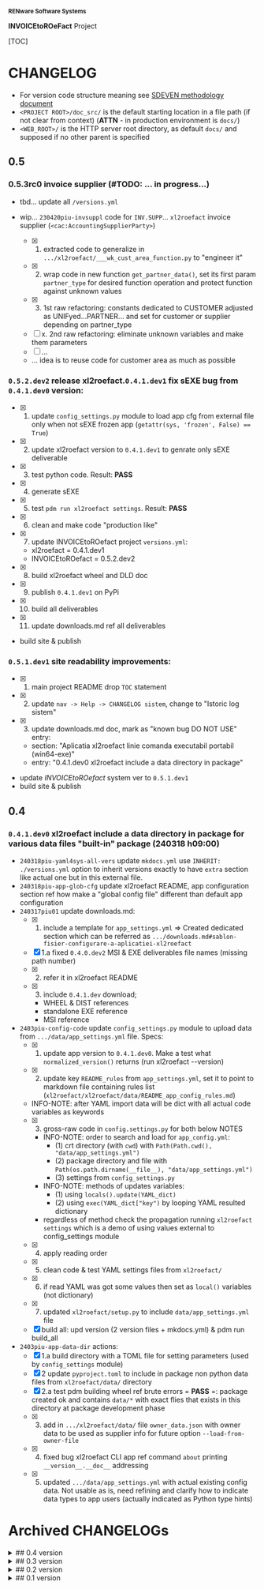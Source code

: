 <small>**RENware Software Systems**</small>

**INVOICEtoROeFact** Project

[TOC]


# CHANGELOG

- For version code structure meaning see [SDEVEN methodology document](http://sdeven.renware.eu)
- `<PROJECT ROOT>/doc_src/` is the default starting location in a file path (if not clear from context) (**ATTN** - in production environment is `docs/`)
- `<WEB_ROOT>/` is the HTTP server root directory, as default `docs/` and supposed if no other parent is specified


<!-- #TODO #NOTE ...
====[ General PLAN ]====

* ---[ general planning board ]---:
    * -#NOTE link Swagger servicii web: `https://mfinante.gov.ro/web/efactura/informatii-tehnice`
    * -#NOTE link specif API incarcare fact: `https://mfinante.gov.ro/static/10/eFactura/upload.html#/EFacturaUpload/handleRequest`

* ---[ FUTURE NEW APP COMMANDS ]---:
    * `config` - set `config_settings.py` variables (make it INTERACTIVELY using `Rich prompt`)
    * `xl2json` - crt_wip... (last upd @ 240219piu_a)
    * `json2xml` - see module WRXML,
    * `json2pdf` - new module. tbd..,
    * `xml2roefact` - see module LDXML
    * chk for other commands from doc `https://invoicetoroefact.renware.eu/commercial_agreement/110-SRE-api_to_roefact_requirements.html#componenta-xl2roefact`

* ---[ Plan for `rdinv` module ]---:
        * [ ] ...wip in 0.4... invoice supplier (`<cac:AccountingSupplierParty>`)
-->




## 0.5

### 0.5.3rc0 invoice supplier (#TODO: ... in progress...)

* tbd... update all `/versions.yml`

* wip... `230420piu-invsuppl` code for `INV.SUPP`... `xl2roefact` invoice supplier (`<cac:AccountingSupplierParty>`)
    * [x] 1. extracted code to generalize in `.../xl2roefact/___wk_cust_area_function.py` to "engineer it"
    * [x] 2. wrap code in new function `get_partner_data()`, set its first param `partner_type` for desired function operation and protect function against unknown values
    * [x] 3. 1st raw refactoring: constants dedicated to CUSTOMER adjusted as UNIFyed...PARTNER... and set for customer or supplier depending on partner_type
    * [ ] x. 2nd raw refactoring: eliminate unknown variables and make them parameters
    * [ ] ...
    * ... idea is to reuse code for customer area as much as possible

### `0.5.2.dev2` release xl2roefact.`0.4.1.dev1` fix sEXE bug from `0.4.1.dev0` version:
* [x] 1. update `config_settings.py` module to load app cfg from external file only when not sEXE frozen app (`getattr(sys, 'frozen', False) == True`)
* [x] 2. update xl2roefact version to `0.4.1.dev1` to genrate only sEXE deliverable
* [x] 3. test python code. Result: **PASS**
* [x] 4. generate sEXE
* [x] 5. test `pdm run xl2roefact settings`. Result: **PASS**
* [x] 6. clean and make code "production like"
* [x] 7. update INVOICEtoROefact project `versions.yml`:
    * xl2roefact = 0.4.1.dev1
    * INVOICEtoROefact = 0.5.2.dev2
* [x] 8. build xl2roefact wheel and DLD doc
* [x] 9. publish `0.4.1.dev1` on PyPi
* [x] 10. build all deliverables
* [x] 11. update downloads.md ref all deliverables
* build site & publish

### `0.5.1.dev1` site readability improvements:
* [x] 1. main project README drop `TOC` statement
* [x] 2. update `nav -> Help -> CHANGELOG sistem`, change to "Istoric log sistem"
* [x] 3. update downloads.md doc, mark as "known bug DO NOT USE" entry:
    - section: "Aplicatia xl2roefact linie comanda executabil portabil (win64-exe)"
    - entry: "0.4.1.dev0 xl2roefact include a data directory in package"
* update *INVOICEtoROefact* system ver to `0.5.1.dev1`
* build site & publish














<!--#TODO: subject to archive. When do it see if add to archived CHANGELOG the "antet" section ref components version -->

## 0.4


### `0.4.1.dev0` xl2roefact include a data directory in package for various data files "built-in" package (240318 h09:00)

* `240318piu-yaml4sys-all-vers` update `mkdocs.yml` use `INHERIT: ./versions.yml` option to inherit versions exactly to have `extra` section like actual one but in this external file.
* `240318piu-app-glob-cfg` update xl2roefact README, app configuration section ref how make a "global config file" different than default app configuration
* `240317piu01` update downloads.md:
    * [x] 1. include a template for `app_settings.yml` => Created dedicated section which can be referred as `.../downloads.md#sablon-fisier-configurare-a-aplicatiei-xl2roefact`
    * [x] 1.a fixed `0.4.0.dev2` MSI & EXE deliverables file names (missing path number)
    * [x] 2. refer it in xl2roefact README
    * [x] 3. include `0.4.1.dev` download;
        * WHEEL & DIST references
        * standalone EXE reference
        * MSI reference
* `2403piu-config-code` update `config_settings.py` module to upload data from `.../data/app_settings.yml` file. Specs:
    * [x] 1. update app version to `0.4.1.dev0`. Make a test what `normalized_version()` returns (run xl2roefact --version)
    * [x] 2. update key `README_rules` from `app_settings.yml`, set it to point to markdown file containing rules list (`xl2roefact/xl2roefact/data/README_app_config_rules.md`)
    * INFO-NOTE: after YAML import data will be dict with all actual code variables as keywords
    * [x] 3. gross-raw code in `config.settings.py` for both below NOTES
        * INFO-NOTE: order to search and load for `app_config.yml`:
            * (1) crt directory (with `cwd`) with `Path(Path.cwd(), "data/app_settings.yml")`
            * (2) package directory and file with `Path(os.path.dirname(__file__), "data/app_settings.yml")`
            * (3) settings from `config_settings.py`
        * INFO-NOTE: methods of updates variables:
            * (1) using `locals().update(YAML_dict)`
            * (2) using `exec(YAML_dict["key")` by looping YAML resulted dictionary
        * regardless of method check the propagation running `xl2roefact settings` which is a demo of using values external to config_settings module
    * [x] 4. apply reading order
    * [x] 5. clean code & test YAML settings files from `xl2roefact/`
    * [x] 6. if read YAML was got some values then set as `local()` variables (not dictionary)
    * [x] 7. updated `xl2roefact/setup.py` to include `data/app_settings.yml` file
    * [x] build all: upd version (2 version files + mkdocs.yml) & pdm run build_all
* `2403piu-app-data-dir` actions:
    * [x] 1.a build directory with a TOML file for setting parameters (used by `config_settings` module)
    * [x] 2 update `pyproject.toml` to include in package non python data files from `xl2roefact/data/` directory
    * [x] 2.a test pdm building wheel ref brute errors = __PASS__ =: package created ok and contains `data/*` with exact flies that exists in this directory at package development phase
    * [x] 3. add in `.../xl2roefact/data/` file `owner_data.json` with owner data to be used as supplier info for future option `--load-from-owner-file`
    * [x] 4. fixed bug xl2roefact CLI app ref command `about` printing `__version__.__doc__` addressing
    * [x] 5. updated `.../data/app_settings.yml` with actual existing config data. Not usable as is, need refining and clarify how to indicate data types to app users (actually indicated as Python type hints)











# Archived CHANGELOGs

<details markdown="1"><summary markdown="1">
## 0.4 version
</summary>

* [`0.4.0.dev2` externalize recommended rules for updating app setting rules (240316 T12:00)](./changelog_history/CHANGELOG-0.4.0.dev2.md)
</details>




<details markdown="1"><summary markdown="1">
## 0.3 version
</summary>

* [`0.3.2b0` single EXE version](./changelog_history/CHANGELOG-0.3.2b0.md)
* [`0.3.1b1` fixed bug JSON->["Invoice"]["cac_InvoiceLine"] list[list]](./changelog_history/CHANGELOG-0.3.1b1.md)
* [`0.3.1b`  promote v0.3.0b0 deliverables: WHEEL, TRA.GZ, MSI to `0.3.1b`](./changelog_history/CHANGELOG-0.3.1b.md)
* [`0.3.0b` xl2roefact invoice taxes summary](./changelog_history/CHANGELOG-0.3.0b.md)
</details>




<details markdown="1"><summary markdown="1">
## 0.2 version
</summary>

* [`0.2.2.dev` project development environment improvements](./changelog_history/CHANGELOG-0.2.2.dev.md)
* [`0.2.1b` invoice grand totals](./changelog_history/CHANGELOG-0.2.1b.md)
* [`0.2.0b` xl2roefact invoice customer info-optional items (bank, email, reg-com, phone)](./changelog_history/CHANGELOG-0.2.0b.md)
</details>




<details markdown="1"><summary markdown="1">
## 0.1 version
</summary>

* [`0.1.22b` xl2roefact application interface improvements](./changelog_history/CHANGELOG-0.1.22b.md)
* [`0.1.21.post3` cleaned system documentation and site](./changelog_history/CHANGELOG-0.1.21.post3.md)
* [`0.1.21.post2` xl2roefact app detailed section with commands & options "--help" like](./changelog_history/CHANGELOG-0.1.21.post2.md)
* [`0.1.21.post1` fixed missing links in site root index page](./changelog_history/CHANGELOG-0.1.21.post1.md)
* [`0.1.21` rollout news in system portal invoicetoroefact.renware.eu](./changelog_history/CHANGELOG-0.1.21.md)
* [`0.1.20.dev` invoice customer address](./changelog_history/CHANGELOG-0.1.20.dev.md)
* [`0.1.19.dev` invoice customer and partial invoice total values calculations](./changelog_history/CHANGELOG-0.1.19.dev.md)
* [`0.1.18.dev` invoice customer CUI partial invoice total values calculations](./changelog_history/CHANGELOG-0.1.18.dev.md)
* [`0.1.17.dev` fixed all application & package running standard ways](./changelog_history/CHANGELOG-0.1.17.dev.md)
* [`0.1.16.dev` improving Excel kv-data search with "IN-LABEL" method](./changelog_history/CHANGELOG-0.1.16.dev.md)
* [`0.1.15` updated solution portal `http://invoicetoroefact.renware.eu/`](./changelog_history/CHANGELOG-0.1.15.md)
* [`0.1.14.dev` invoice issue date](./changelog_history/CHANGELOG-0.1.14.dev.md)
* [`0.1.13.dev` invoice currency](./changelog_history/CHANGELOG-0.1.13.dev.md)
* [`0.1.12.dev` invoice number](./changelog_history/CHANGELOG-0.1.12.dev.md)
* [`0.1.11.dev` packaging improvements for app & xl2roefact package](./changelog_history/CHANGELOG-0.1.11.dev.md)
* [`0.1.10.dev` command interface improved, `msi` package building, invoice template & updated documentation](./changelog_history/CHANGELOG-0.1.10.dev.md)
* [`0.1.9.dev` `xl2roefact.RDINV` running executable and distribution kit](./changelog_history/CHANGELOG-0.1.9.dev.md)
* [`0.1.8.dev` improved application structure and first executable release](./changelog_history/CHANGELOG-0.1.8.dev.md)
* [`0.1.7.dev` `xl2roefact.RDINV` invoice items & metadata + *OPEN ISSUES*](./changelog_history/CHANGELOG-0.1.7.dev.md)
* [`0.1.6.dev` commercial agreement OPTIONS document](changelog_history/CHANGELOG-0.1.6.dev.md)
* [`0.1.5.dev` init component *xl2roefact* for CLI application](./changelog_history/CHANGELOG-0.1.5.dev.md)
* [`0.1.4.dev` Create system backbone structure](./changelog_history/CHANGELOG-0.1.4.dev.md)
* [`0.1.3.dev` Enhancing `payments_validation_board` technical proposal](./changelog_history/CHANGELOG-0.1.3.dev.md)
* [`0.1.2.dev` Enhancing `APItoROefact` technical proposal](./changelog_history/CHANGELOG-0.1.2.dev.md)
* [`0.1.1.dev` Elaborating technical proposal](./changelog_history/CHANGELOG-0.1.1.dev.md)
* [`0.1.0.dev` System raw backbone](./changelog_history/CHANGELOG-0.1.0.dev.md)
</details>



